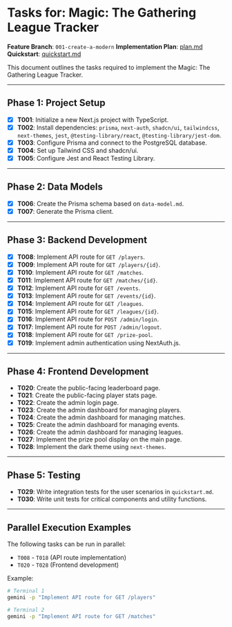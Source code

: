 # Tasks for: Magic: The Gathering League Tracker

**Feature Branch**: `001-create-a-modern`
**Implementation Plan**: [plan.md](plan.md)
**Quickstart**: [quickstart.md](quickstart.md)

This document outlines the tasks required to implement the Magic: The Gathering League Tracker.

---

## Phase 1: Project Setup

- [X] **T001**: Initialize a new Next.js project with TypeScript.
- [X] **T002**: Install dependencies: `prisma`, `next-auth`, `shadcn/ui`, `tailwindcss`, `next-themes`, `jest`, `@testing-library/react`, `@testing-library/jest-dom`.
- [X] **T003**: Configure Prisma and connect to the PostgreSQL database.
- [X] **T004**: Set up Tailwind CSS and shadcn/ui.
- [X] **T005**: Configure Jest and React Testing Library.

---

## Phase 2: Data Models

- [X] **T006**: Create the Prisma schema based on `data-model.md`.
- [X] **T007**: Generate the Prisma client.

---

## Phase 3: Backend Development

- [X] **T008**: Implement API route for `GET /players`.
- [X] **T009**: Implement API route for `GET /players/{id}`.
- [X] **T010**: Implement API route for `GET /matches`.
- [X] **T011**: Implement API route for `GET /matches/{id}`.
- [X] **T012**: Implement API route for `GET /events`.
- [X] **T013**: Implement API route for `GET /events/{id}`.
- [X] **T014**: Implement API route for `GET /leagues`.
- [X] **T015**: Implement API route for `GET /leagues/{id}`.
- [X] **T016**: Implement API route for `POST /admin/login`.
- [X] **T017**: Implement API route for `POST /admin/logout`.
- [X] **T018**: Implement API route for `GET /prize-pool`.
- [X] **T019**: Implement admin authentication using NextAuth.js.

---

## Phase 4: Frontend Development

- **T020**: Create the public-facing leaderboard page.
- **T021**: Create the public-facing player stats page.
- **T022**: Create the admin login page.
- **T023**: Create the admin dashboard for managing players.
- **T024**: Create the admin dashboard for managing matches.
- **T025**: Create the admin dashboard for managing events.
- **T026**: Create the admin dashboard for managing leagues.
- **T027**: Implement the prize pool display on the main page.
- **T028**: Implement the dark theme using `next-themes`.

---

## Phase 5: Testing

- **T029**: Write integration tests for the user scenarios in `quickstart.md`.
- **T030**: Write unit tests for critical components and utility functions.

---

## Parallel Execution Examples

The following tasks can be run in parallel:

- `T008` - `T018` (API route implementation)
- `T020` - `T028` (Frontend development)

Example:
```bash
# Terminal 1
gemini -p "Implement API route for GET /players"

# Terminal 2
gemini -p "Implement API route for GET /matches"
```

